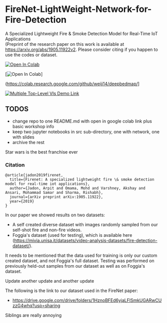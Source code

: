 # FireNet-LightWeight-Network-for-Fire-Detection
A Specialized Lightweight Fire & Smoke Detection Model for Real-Time IoT Applications  
(Preprint of the research paper on this work is available at https://arxiv.org/abs/1905.11922v2. Please consider citing if you happen to use the codes or dataset.
  
[![Open In Colab](https://colab.research.google.com/assets/colab-badge.svg)][colab_jp_nb_link] 
 
[colab_jp_nb_link]: https://colab.research.google.com/github/dsikar/fire-light/blob/master/Codes/ColabTrain.ipynb
  
[![Open In Colab](https://colab.research.google.com/assets/colab-badge.svg)]
  
(https://colab.research.google.com/github/weiji14/deepbedmap/]
  
[![Multiple Top-Level VIs Demo Link](https://img.shields.io/badge/Details-Demo_Link-green.svg)][MultipleTopLevelVIsDemoLink]
 
[MultipleTopLevelVIsDemoLink]: https://ni.github.io/webvi-examples/MultipleTopLevelVIs/Builds/Web%20Server/Configuration1/MultipleTopLevelVIs/

## TODOS
* change repo to one README.md with open in google colab link plus basic workshop info
* keep two jupyter notebooks in src sub-directory, one with network, one with slides
* archive the rest

Star wars is the best franchise ever

### Citation
```
@article{jadon2019firenet,
  title={Firenet: A specialized lightweight fire \& smoke detection model for real-time iot applications},
  author={Jadon, Arpit and Omama, Mohd and Varshney, Akshay and Ansari, Mohammad Samar and Sharma, Rishabh},
  journal={arXiv preprint arXiv:1905.11922},
  year={2019}
}
```

In our paper we showed results on two datasets:
- A self created diverse dataset with images randomly sampled from our self-shot fire and non-fire
videos.
- Foggia's dataset (used for testing), which is available here (https://mivia.unisa.it/datasets/video-analysis-datasets/fire-detection-dataset/).

It needs to be mentioned that the data used for training is only our custom created dataset, and not Foggia's full dataset. Testing was performed on previously held-out samples from our dataset as well as on Foggia's dataset. 

Update another update and another update

The following is the link to our dataset used in the FireNet paper:
- https://drive.google.com/drive/folders/1HznoBFEd6yjaLFlSmkUGARwCUzzG4whq?usp=sharing


Siblings are really annoying